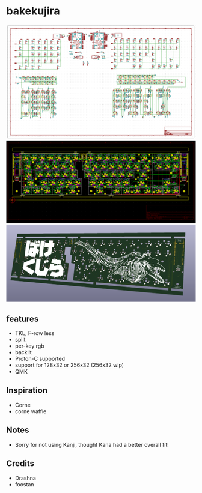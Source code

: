 # bakekujira
![Image of schematic](images/bakekujira_schematic.png)
![Image of pcb](images/bakekujira_pcb.png)
![Image of pcb render](images/bakekujira_pcb_render.png)

## features
* TKL, F-row less
* split 
* per-key rgb
* backlit
* Proton-C supported
* support for 128x32 or 256x32 (256x32 wip)
* QMK

## Inspiration
* Corne
* corne waffle

## Notes
* Sorry for not using Kanji, thought Kana had a better overall fit!

## Credits
* Drashna
* foostan
